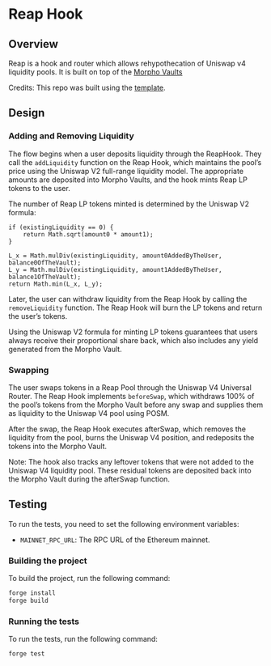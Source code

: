 # Reap Hook

## Overview

Reap is a hook and router which allows rehypothecation of Uniswap v4 liquidity pools. It is built on top of the [Morpho Vaults](https://docs.morpho.org/build/)

Credits: This repo was built using the [template](https://github.com/uniswapfoundation/v4-template).

## Design

### Adding and Removing Liquidity

The flow begins when a user deposits liquidity through the ReapHook. They call the `addLiquidity` function on the Reap Hook, which maintains the pool’s price using the Uniswap V2 full-range liquidity model. The appropriate amounts are deposited into Morpho Vaults, and the hook mints Reap LP tokens to the user.

The number of Reap LP tokens minted is determined by the Uniswap V2 formula:

```solidity
if (existingLiquidity == 0) {
    return Math.sqrt(amount0 * amount1);
}

L_x = Math.mulDiv(existingLiquidity, amount0AddedByTheUser, balance0OfTheVault);
L_y = Math.mulDiv(existingLiquidity, amount1AddedByTheUser, balance1OfTheVault);
return Math.min(L_x, L_y);
```

Later, the user can withdraw liquidity from the Reap Hook by calling the `removeLiquidity` function. The Reap Hook will burn the LP tokens and return the user’s tokens.

Using the Uniswap V2 formula for minting LP tokens guarantees that users always receive their proportional share back, which also includes any yield generated from the Morpho Vault.

### Swapping

The user swaps tokens in a Reap Pool through the Uniswap V4 Universal Router. The Reap Hook implements `beforeSwap`, which withdraws 100% of the pool’s tokens from the Morpho Vault before any swap and supplies them as liquidity to the Uniswap V4 pool using POSM.

After the swap, the Reap Hook executes afterSwap, which removes the liquidity from the pool, burns the Uniswap V4 position, and redeposits the tokens into the Morpho Vault.

Note: The hook also tracks any leftover tokens that were not added to the Uniswap V4 liquidity pool. These residual tokens are deposited back into the Morpho Vault during the afterSwap function.

## Testing

To run the tests, you need to set the following environment variables:

- `MAINNET_RPC_URL`: The RPC URL of the Ethereum mainnet.

### Building the project

To build the project, run the following command:

```sh
forge install
forge build
```

### Running the tests

To run the tests, run the following command:

```sh
forge test
```

